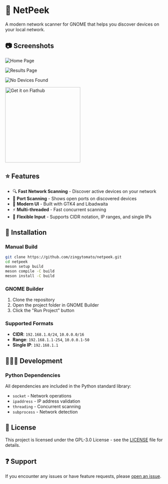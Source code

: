 # 🔎 NetPeek

A modern network scanner for GNOME that helps you discover devices on your local network.

## 📷 Screenshots


![Home Page](https://github.com/ZingyTomato/NetPeek/blob/master/data/screenshots/1.png?raw=true)

![Results Page](https://github.com/ZingyTomato/NetPeek/blob/master/data/screenshots/2.png?raw=true)

![No Devices Found](https://github.com/ZingyTomato/NetPeek/blob/master/data/screenshots/3.png?raw=true)

<a href='https://flathub.org/apps/io.github.zingytomato.netpeek'>
    <img width='240' alt='Get it on Flathub' src='https://flathub.org/api/badge?svg&locale=en'/>
</a>


## ⭐ Features

- 🔍 **Fast Network Scanning** - Discover active devices on your network
- 🎯 **Port Scanning** - Shows open ports on discovered devices
- 📱 **Modern UI** - Built with GTK4 and Libadwaita
- ⚡ **Multi-threaded** - Fast concurrent scanning
- 🔧 **Flexible Input** - Supports CIDR notation, IP ranges, and single IPs

## 🔨 Installation

### Manual Build

```bash
git clone https://github.com/zingytomato/netpeek.git
cd netpeek
meson setup build
meson compile -C build
meson install -C build
```

### GNOME Builder

1. Clone the repository
2. Open the project folder in GNOME Builder
3. Click the "Run Project" button

### Supported Formats

- **CIDR**: `192.168.1.0/24`, `10.0.0.0/16`
- **Range**: `192.168.1.1-254`, `10.0.0.1-50`
- **Single IP**: `192.168.1.1`

## 👨🏻‍💻 Development

### Python Dependencies

All dependencies are included in the Python standard library:
- `socket` - Network operations
- `ipaddress` - IP address validation
- `threading` - Concurrent scanning
- `subprocess` - Network detection

## 📙 License

This project is licensed under the GPL-3.0 License - see the [LICENSE](https://github.com/ZingyTomato/NetPeek/blob/master/LICENSE) file for details.

## ❓ Support

If you encounter any issues or have feature requests, please [open an issue](https://github.com/zingytomato/netpeek/issues).

